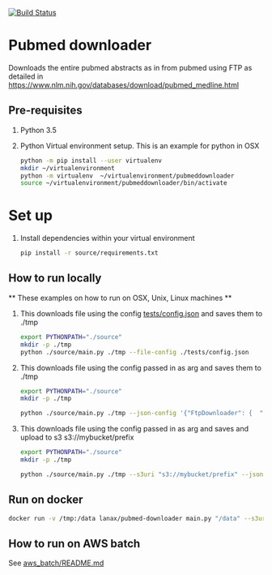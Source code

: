 [![Build Status](https://travis-ci.org/elangovana/pubmed-downloader.svg?branch=master)](https://travis-ci.org/elangovana/pubmed-downloader)


# Pubmed downloader
Downloads the entire pubmed abstracts as in from pubmed using FTP as detailed in https://www.nlm.nih.gov/databases/download/pubmed_medline.html


## Pre-requisites
1. Python 3.5

2. Python Virtual environment setup. This is an example for python in OSX
    ```bash
    python -m pip install --user virtualenv
    mkdir ~/virtualenvironment
    python -m virtualenv  ~/virtualenvironment/pubmeddownloader
    source ~/virtualenvironment/pubmeddownloader/bin/activate
    ```
    
# Set up
1. Install dependencies within your virtual environment
    ```bash
    pip install -r source/requirements.txt
    ```

## How to run locally
** These examples on how to run on OSX, Unix, Linux machines **

1. This downloads file using the config [tests/config.json](tests/config.json) and saves them to ./tmp
    ```bash
    export PYTHONPATH="./source"
    mkdir -p ./tmp
    python ./source/main.py ./tmp --file-config ./tests/config.json 
 
    ```
    
1. This downloads file using the config passed in as arg and saves them to ./tmp
    ```bash
    export PYTHONPATH="./source"
    mkdir -p ./tmp
 
    python ./source/main.py ./tmp --json-config '{"FtpDownloader": {  "host": "ftp.ncbi.nlm.nih.gov","reg_ex": "pubmed19n0499\\.xml\\.gz$","ftp_path":"/pubmed/baseline/"}}'
    
    ```
 
1. This downloads file using the config passed in as arg and saves and upload to s3 s3://mybucket/prefix
    ```bash
    export PYTHONPATH="./source"
    mkdir -p ./tmp
 
    python ./source/main.py ./tmp --s3uri "s3://mybucket/prefix" --json-config '{"FtpDownloader": {  "host": "ftp.ncbi.nlm.nih.gov","reg_ex": "pubmed19n0499\\.xml\\.gz$","ftp_path":"/pubmed/baseline/"},  "FtpDownloaderPostProcess": { "num_workers": 2 }}'
    ```

## Run on docker

```bash
docker run -v /tmp:/data lanax/pubmed-downloader main.py "/data" --s3uri "s3://mybucket/prefix" --json-config '{"FtpDownloader": {  "host": "ftp.ncbi.nlm.nih.gov","reg_ex": "pubmed19n0499\\.xml\\.gz$","ftp_path":"/pubmed/baseline/"}, "FtpDownloaderPostProcess": { "num_workers": 2 }}'
```

## How to run on AWS batch
See [aws_batch/README.md](aws_batch/README.md) 